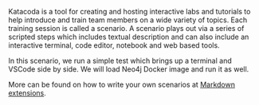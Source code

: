 Katacoda is a tool for creating and hosting interactive labs and tutorials to help introduce and train team members on a wide variety of topics. Each training session is called a scenario. A scenario plays out via a series of scripted steps which includes textual description and can also include an interactive terminal, code editor, notebook and web based tools.

In this scenario, we run a simple test which brings up a terminal and VSCode side by side. We will load Neo4j Docker image and run it as well. 

More can be found on how to write your own scenarios at [Markdown extensions](https://katacoda.com/scenario-examples/scenarios/markdown-extensions).